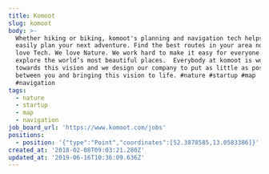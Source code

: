 ```yaml
---
title: Komoot
slug: komoot
body: >-
  Whether hiking or biking, komoot's planning and navigation tech helps you to
  easily plan your next adventure. Find the best routes in your area now! We
  love Tech. We love Nature. We work hard to make it easy for everyone to
  explore the world’s most beautiful places.  Everybody at komoot is working
  towards this vision and we design our company to put as little as possible
  between you and bringing this vision to life. #nature #startup #map
  #navigation
tags:
  - nature
  - startup
  - map
  - navigation
job_board_url: 'https://www.komoot.com/jobs'
positions:
  - position: '{"type":"Point","coordinates":[52.3878585,13.0583386]}'
created_at: '2018-02-08T09:03:21.280Z'
updated_at: '2019-06-16T10:36:09.636Z'
---
```


